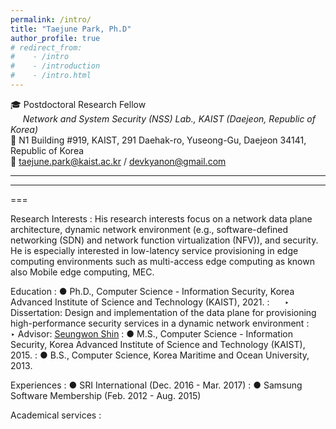 ```yaml
---
permalink: /intro/
title: "Taejune Park, Ph.D"
author_profile: true
# redirect_from: 
#    - /intro
#    - /introduction
#    - /intro.html
---
```

🎓 Postdoctoral Research Fellow  
&nbsp;&nbsp;&nbsp;&nbsp; _Network and System Security (NSS) Lab., KAIST (Daejeon, Republic of Korea)_  
🏢 N1 Building #919, KAIST, 291 Daehak-ro, Yuseong-Gu, Daejeon 34141, Republic of Korea  
📧 taejune.park@kaist.ac.kr / devkyanon@gmail.com

---

___

===

<!-- Biography
:   Taejune Park is currently pursuing the Ph.D. degree in School of Computing at KAIST, Republic of Korea, from September 2015. He received his B.S. degree in Computer Engineering at Korea Maritime and Ocean University, Republic of Korea, in August 2013, and his M.S. degree in information security at KAIST, Republic of Korea, in August 2015. His research interests focus on security issues on an SDN/NFV environment and a data plane architecture. -->

Research Interests
:   His research interests focus on a network data plane architecture, dynamic network environment (e.g., software-defined networking (SDN) and network function virtualization (NFV)), and security. He is especially interested in low-latency service provisioning in edge computing environments such as multi-access edge computing as known also Mobile edge computing, MEC. 


Education
: ● Ph.D., Computer Science - Information Security, Korea Advanced Institute of Science and Technology (KAIST), 2021.
: &nbsp;&nbsp;&nbsp;&nbsp; ‣ Dissertation: Design and implementation of the data plane for provisioning high-performance security services in a dynamic network environment
: &nbsp;&nbsp;&nbsp;&nbsp; ‣ Advisor: [Seungwon Shin](http://nss.kaist.ac.kr/?page_id=29)
: ● M.S., Computer Science - Information Security, Korea Advanced Institute of Science and Technology (KAIST), 2015.
: ● B.S., Computer Science, Korea Maritime and Ocean University, 2013.

Experiences
: ● SRI International (Dec. 2016 - Mar. 2017)
: ● Samsung Software Membership (Feb. 2012 - Aug. 2015)

Academical services
: 


<!-- Welcome! I am a Postdoctoral Research Fellow in the
[Weidenbaum Center on the Economy, Government, and Public Policy](https://wc.wustl.edu/) 
and [Department of Political Science](https://polisci.wustl.edu/) at
[Washington University in St. Louis](https://wustl.edu/). I am also an
affiliated researcher with the [Data-driven Analysis of Peacekeeping Project](https://dapp-lab.org)
lab. I specialize in International Relations and Political Methodology. I earned
my Ph.D in Political Science from the
[University *of* North Carolina *at* Chapel Hill](https://www.unc.edu/) and my
B.A. in Political Science from [Haverford College](https://www.haverford.edu/).

My work has been [published](publications) or is forthcoming in
*International Studies Quarterly*, *Political Science Research and Methods*,
and *The Journal of Open Source Software*. My [research](research) explores the
causes and consequences of political violence using a broad variety of methods
such as latent variable models, geospatial analysis, and big data. While I
primarily focus on civil conflict, I also examine contentious political
phenomena including terrorism and economic statecraft. I have
[teaching](teaching) experience in both international relations and quantitative
methodology. -->


